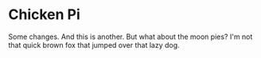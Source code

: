 # Chicken Pi
Some changes.
And this is another.
But what about the moon pies?
I'm not that quick brown fox that jumped over that lazy dog.
